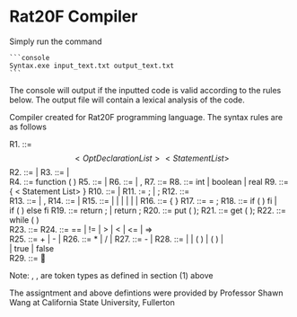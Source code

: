 # Rat20F Compiler
Simply run the command 

	```console 
	Syntax.exe input_text.txt output_text.txt 
	```

The console will output if the inputted code is valid according to the rules below. The output file will contain a lexical analysis of the code.


Compiler created for Rat20F programming language. The syntax rules are as follows

R1. <Rat20F>  ::=   <Opt Function Definitions>   $$  <Opt Declaration List>  <Statement List>  $$
R2. <Opt Function Definitions> ::= <Function Definitions>     |  <Empty>
R3. <Function Definitions>  ::= <Function> | <Function> <Function Definitions>   
R4. <Function> ::= function  <Identifier>   ( <Opt Parameter List> )  <Opt Declaration List>  <Body>
R5. <Opt Parameter List> ::=  <Parameter List>    |     <Empty>
R6. <Parameter List>  ::=  <Parameter>    |     <Parameter> , <Parameter List>
R7. <Parameter> ::=  <IDs >  <Qualifier> 
R8. <Qualifier> ::= int     |    boolean    |  real 
R9. <Body>  ::=  {  < Statement List>  }
R10. <Opt Declaration List> ::= <Declaration List>   |    <Empty>
R11. <Declaration List>  := <Declaration> ;     |      <Declaration> ; <Declaration List>
R12. <Declaration> ::=   <Qualifier > <IDs>                   
R13. <IDs> ::=     <Identifier>    | <Identifier>, <IDs>
R14. <Statement List> ::=   <Statement>   | <Statement> <Statement List>
R15. <Statement> ::=   <Compound>  |  <Assign>  |   <If>  |  <Return>   | <Print>   |   <Scan>   |  <While> 
R16. <Compound> ::=   {  <Statement List>  } 
R17. <Assign> ::=     <Identifier> = <Expression> ;
R18. <If> ::=     if  ( <Condition>  ) <Statement>   fi   |   
                          if  ( <Condition>  ) <Statement>   else  <Statement>  fi 
R19. <Return> ::=  return ; |  return <Expression> ;
R20. <Print> ::=    put ( <Expression>);
R21. <Scan> ::=    get ( <IDs> );
R22. <While> ::=  while ( <Condition>  )  <Statement>  
R23. <Condition> ::=     <Expression>  <Relop>   <Expression>
R24. <Relop> ::=        ==   |   !=    |   >     |   <    |  <=   |    =>        
R25. <Expression>  ::=    <Expression> + <Term>    | <Expression>  - <Term>    |    <Term>
R26. <Term>    ::=      <Term>  *  <Factor>     |   <Term>  /  <Factor>     |     <Factor>
R27. <Factor> ::=      -  <Primary>    |    <Primary>
R28. <Primary> ::=     <Identifier>  |  <Integer>  |   <Identifier>  ( <IDs> )   |   ( <Expression> )   |  
                                     <Real>  |   true   |  false                        
R29. <Empty>   ::= 

Note: <Identifier>, <Integer>, <Real> are token types as defined in section (1) above


The assigntment and above defintions were provided by Professor Shawn Wang at California State University, Fullerton
